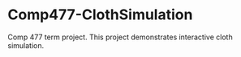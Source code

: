 # Comp477-ClothSimulation
Comp 477 term project. This project demonstrates interactive cloth simulation.
